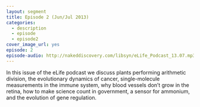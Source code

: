 ```yaml
---
layout: segment
title: Episode 2 (Jun/Jul 2013)
categories:
  - description
  - episode
  - episode2
cover_image_url: yes
episode: 2
episode-audio: http://nakeddiscovery.com/libsyn/eLife_Podcast_13.07.mp3
---
```


In this issue of the eLife podcast we discuss plants performing arithmetic division, the evolutionary dynamics of cancer, single-molecule measurements in the immune system, why blood vessels don’t grow in the retina, how to make science count in government, a sensor for ammonium, and the evolution of gene regulation.
